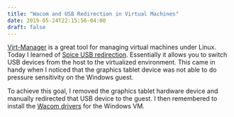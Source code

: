 ```yaml
---
title: "Wacom and USB Redirection in Virtual Machines"
date: 2019-05-24T22:15:56-04:00
draft: false
---
```


[Virt-Manager](https://virt-manager.org/) is a great tool for managing virtual machines under Linux. Today I learned of [Spice USB redirection](https://blog.wikichoon.com/2014/04/spice-usb-redirection-in-virt-manager.html). Essentially it allows you to switch USB devices from the host to the virtualized environment. This came in handy when I noticed that the graphics tablet device was not able to do pressure sensitivity on the Windows guest. 

To achieve this goal, I removed the graphics tablet hardware device and manually redirected that USB device to the guest. I then remembered to install the [Wacom drivers](https://www.wacom.com/en-us/support/product-support/drivers) for the Windows VM.